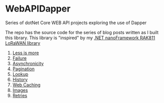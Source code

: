 # WebAPIDapper
Series of dotNet Core WEB API projects exploring the use of Dapper

The repo has the source code for the series of blog posts written as I built this library. This library is "inspired" by my [.NET nanoFramework RAK811 LoRaWAN library](https://github.com/KiwiBryn/RAK811LoRaWAN-NetNF)

01. [Less is more](http://blog.devmobile.co.nz/2021/06/12/net-core-web-api-dapper-less-is-more/)
02. [Failure](http://blog.devmobile.co.nz/2021/06/14/net-core-web-api-dapper-failure/)
03. [Asynchronicity](http://blog.devmobile.co.nz/2021/06/15/net-core-web-api-dapper-asynchronicity/)
04. [Pagination](http://blog.devmobile.co.nz/2021/06/17/net-core-web-api-dapper-pagination/)
05. [Lookup](http://blog.devmobile.co.nz/2021/06/20/net-core-web-api-dapper-lookup/)
06. [History](http://blog.devmobile.co.nz/2021/06/22/net-core-web-api-dapper-history/)
07. [Web Caching](http://blog.devmobile.co.nz)
08. [Images](http://blog.devmobile.co.nz)
09. [Retries](http://blog.devmobile.co.nz)

